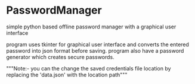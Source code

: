 # PasswordManager
simple python based offline password manager with a graphical user interface

program uses tkinter for graphical user interface and converts the entered password into json format before saving.
program also have a password generator which creates secure passwords.

"""Note:- 
        you can the change the saved credentials file location by replacing the 'data.json' with the 
        location path"""

